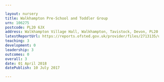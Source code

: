 ```yaml
---

layout: nursery
title: Walkhampton Pre-School and Toddler Group
urn: 106275
postcode: PL20 6JX
address: Walkhampton Village Hall, Walkhampton, Tavistock, Devon, PL20 6JX
latestReportUrl: https://reports.ofsted.gov.uk/provider/files/2713135/urn/106275.pdf
teaching: 3
development: 0
leadership: 3
outcomes: 0
overall: 3
date: 01 April 2018 
datePublish: 10 July 2017

---
```

